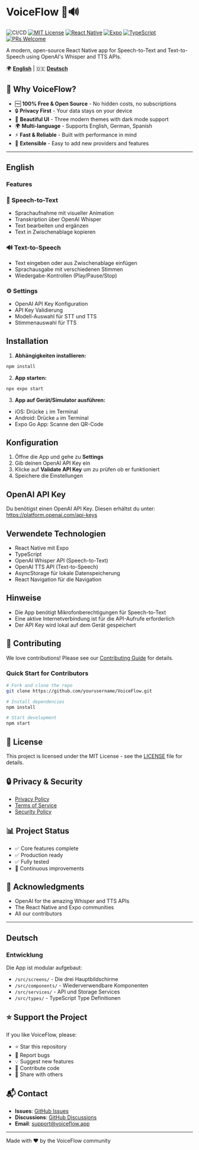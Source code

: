 # VoiceFlow 🎤🔊

![CI/CD](https://github.com/AndreasKalkusinski/VoiceFlow/actions/workflows/ci.yml/badge.svg)
[![MIT License](https://img.shields.io/badge/License-MIT-green.svg)](https://choosealicense.com/licenses/mit/)
[![React Native](https://img.shields.io/badge/React%20Native-0.79-blue.svg)](https://reactnative.dev/)
[![Expo](https://img.shields.io/badge/Expo-53-000.svg)](https://expo.dev/)
[![TypeScript](https://img.shields.io/badge/TypeScript-5.8-blue.svg)](https://www.typescriptlang.org/)
[![PRs Welcome](https://img.shields.io/badge/PRs-welcome-brightgreen.svg)](CONTRIBUTING.md)

A modern, open-source React Native app for Speech-to-Text and Text-to-Speech using OpenAI's Whisper and TTS APIs.

🌍 **[English](#english)** | 🇩🇪 **[Deutsch](#deutsch)**

## 🌟 Why VoiceFlow?

- 🆓 **100% Free & Open Source** - No hidden costs, no subscriptions
- 🔒 **Privacy First** - Your data stays on your device
- 🎨 **Beautiful UI** - Three modern themes with dark mode support
- 🌍 **Multi-language** - Supports English, German, Spanish
- ⚡ **Fast & Reliable** - Built with performance in mind
- 🧩 **Extensible** - Easy to add new providers and features

---

## English

### Features

### 🎤 Speech-to-Text
- Sprachaufnahme mit visueller Animation
- Transkription über OpenAI Whisper
- Text bearbeiten und ergänzen
- Text in Zwischenablage kopieren

### 🔊 Text-to-Speech  
- Text eingeben oder aus Zwischenablage einfügen
- Sprachausgabe mit verschiedenen Stimmen
- Wiedergabe-Kontrollen (Play/Pause/Stop)

### ⚙️ Settings
- OpenAI API Key Konfiguration
- API Key Validierung
- Modell-Auswahl für STT und TTS
- Stimmenauswahl für TTS

## Installation

1. **Abhängigkeiten installieren:**
```bash
npm install
```

2. **App starten:**
```bash
npx expo start
```

3. **App auf Gerät/Simulator ausführen:**
- iOS: Drücke `i` im Terminal
- Android: Drücke `a` im Terminal
- Expo Go App: Scanne den QR-Code

## Konfiguration

1. Öffne die App und gehe zu **Settings**
2. Gib deinen OpenAI API Key ein
3. Klicke auf **Validate API Key** um zu prüfen ob er funktioniert
4. Speichere die Einstellungen

## OpenAI API Key

Du benötigst einen OpenAI API Key. Diesen erhältst du unter:
https://platform.openai.com/api-keys

## Verwendete Technologien

- React Native mit Expo
- TypeScript
- OpenAI Whisper API (Speech-to-Text)
- OpenAI TTS API (Text-to-Speech)
- AsyncStorage für lokale Datenspeicherung
- React Navigation für die Navigation

## Hinweise

- Die App benötigt Mikrofonberechtigungen für Speech-to-Text
- Eine aktive Internetverbindung ist für die API-Aufrufe erforderlich
- Der API Key wird lokal auf dem Gerät gespeichert

## 🤝 Contributing

We love contributions! Please see our [Contributing Guide](CONTRIBUTING.md) for details.

### Quick Start for Contributors

```bash
# Fork and clone the repo
git clone https://github.com/yourusername/VoiceFlow.git

# Install dependencies
npm install

# Start development
npm start
```

## 📜 License

This project is licensed under the MIT License - see the [LICENSE](LICENSE) file for details.

## 🔒 Privacy & Security

- [Privacy Policy](PRIVACY.md)
- [Terms of Service](TERMS.md)
- [Security Policy](SECURITY.md)

## 📊 Project Status

- ✅ Core features complete
- ✅ Production ready
- ✅ Fully tested
- 🚧 Continuous improvements

## 🙏 Acknowledgments

- OpenAI for the amazing Whisper and TTS APIs
- The React Native and Expo communities
- All our contributors

---

## Deutsch

### Entwicklung

Die App ist modular aufgebaut:
- `/src/screens/` - Die drei Hauptbildschirme
- `/src/components/` - Wiederverwendbare Komponenten  
- `/src/services/` - API und Storage Services
- `/src/types/` - TypeScript Type Definitionen

## ⭐ Support the Project

If you like VoiceFlow, please:
- ⭐ Star this repository
- 🐛 Report bugs
- 💡 Suggest new features
- 🤝 Contribute code
- 📣 Share with others

## 📬 Contact

- **Issues**: [GitHub Issues](https://github.com/yourusername/VoiceFlow/issues)
- **Discussions**: [GitHub Discussions](https://github.com/yourusername/VoiceFlow/discussions)
- **Email**: support@voiceflow.app

---

Made with ❤️ by the VoiceFlow community